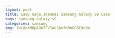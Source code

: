 ```yaml
---
layout: post
title: Lady Gaga Joanne1 Samsung Galaxy S9 Case
tags: samsung galaxy s9
categories: samsung
img: 1wL8nXN6pADATFVIAoSAm3K0nGG6F4ndn
---
```

